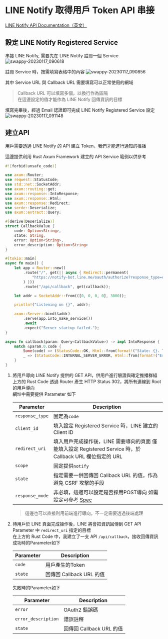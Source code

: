 # LINE Notify 取得用戶 Token API 串接

[LINE Notify API Documentation（英文）](https://notify-bot.line.me/doc/en/)

## 設定 LINE Notify Registered Service
串接 LINE Notify, 需要先在 LINE Notify 註冊一個 Service
![swappy-20230117_090618](https://user-images.githubusercontent.com/15919723/212791581-7d7622b8-e3e2-44d6-8325-f768d3bdd5e4.png)

註冊 Service 時，按需填寫表格中的內容
![swappy-20230117_090856](https://user-images.githubusercontent.com/15919723/212791616-afcbe7ef-1352-4eea-9112-4a995a509c59.png)

其中 Service URL 與 Callback URL 需要填寫可以正常使用的網域

> Callback URL 可以填寫多個，以換行作為區隔  
> 在這邊設定的值才能作為 LINE Notify 回傳資訊的目標

填寫完畢後，經過 Email 認證即可完成 LINE Notify Registered Service 設定
![swappy-20230117_091148](https://user-images.githubusercontent.com/15919723/212791662-17fa79ea-6eab-40fa-ac9a-6e91db570242.png)


## 建立API

用戶需要透過 LINE Notify 的 API 建立 Token，我們才能進行通知的推播

這邊提供利用 Rust Axum Framework 建立的 API Service 範例以供參考

```rust
#![forbid(unsafe_code)]

use axum::Router;
use reqwest::StatusCode;
use std::net::SocketAddr;
use axum::routing::get;
use axum::response::IntoResponse;
use axum::response::Html;
use axum::response::Redirect;
use serde::Deserialize;
use axum::extract::Query;

#[derive(Deserialize)]
struct CallbackValue {
    code: Option<String>,
    state: String,
    error: Option<String>,
    error_description: Option<String>
}

#[tokio::main]
async fn main() {
    let app = Router::new()
        .route("/", get(|| async { Redirect::permanent(
            "https://notify-bot.line.me/oauth/authorize?response_type=code&client_id=tQJrXoXNwVParKfUQ0LZzA&redirect_uri=https://api.url/api/callback&scope=notify&state=12345"
        ) }))
        .route("/api/callback", get(callback));

    let addr = SocketAddr::from(([0, 0, 0, 0], 3000));

    println!("Listening on {}", addr);

    axum::Server::bind(&addr)
        .serve(app.into_make_service())
        .await
        .expect("Server startup failed.");
}

async fn callback(param: Query<CallbackValue>) -> impl IntoResponse {
    match &param.0.code {
        Some(code) => (StatusCode::OK, Html::from(format!("State: {}. Token: {}",param.0.state, code))),
        _ => (StatusCode::INTERNAL_SERVER_ERROR, Html::from(format!("Error occured: {}, description from LINE: {}", param.0.error.unwrap_or("No error code".to_string()), param.0.error_description.unwrap_or("No error description.".to_string())))),
    }
}

```

1. 將用戶導向 LINE Notify 提供的 GET API，供用戶進行驗證與確定推播群組  
    上方的 Rust Code 透過 Router 產生 HTTP Status 302，將所有連線到 Root 的用戶導向  
    網址中需要提供 Parameter 如下

    | Parameter       | Description                                                                                                                    |
    |-----------------|--------------------------------------------------------------------------------------------------------------------------------|
    | `response_type` | 固定為`code`                                                                                                                   |
    | `client_id`     | 填入設定 Registered Service 時，LINE 建立的 Client ID                                                                          |
    | `redirect_uri`  | 填入用戶完成操作後，LINE 需要導向的頁面 僅能填入設定 Registered Service 時，於 Callback URL 欄位指定的 URL                     |
    | `scope`         | 固定提供`notify`                                                                                                               |
    | `state`         | 指定需要一併回傳回 Callback URL 的值，作為避免 CSRF 攻擊的手段                                                                 |
    | `response_mode` | 非必填，這邊可以設定是否採用POST導向 如需設定可參考 [Spec](https://openid.net/specs/oauth-v2-form-post-response-mode-1_0.html) |

    > 這邊也可以直接利用前端進行導向，不一定需要透過後端處理

2. 待用戶於 LINE 頁面完成操作後，LINE 將會把資訊回傳到 GET API Parameter 中 `redirect_uri` 指定的目標  
    在上方的 Rust Code 中，我建立了一支 API `/api/callback`，接收回傳資訊
    成功時的Parameter如下

    | Parameter | Description              |
    |-----------|--------------------------|
    | `code`    | 用戶產生的Token          |
    | `state`   | 回傳回 Callback URL 的值 |

    失敗時的Parameter如下
    
    | Parameter           | Description              |
    |---------------------|--------------------------|
    | `error`             | OAuth2 錯誤碼            |
    | `error_description` | 錯誤註釋                 |
    | `state`             | 回傳回 Callback URL 的值 |
